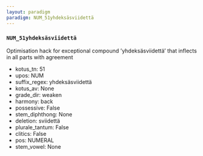```yaml
---
layout: paradigm
paradigm: NUM_51yhdeksäsviidettä
---
```

### ` NUM_51yhdeksäsviidettä `

Optimisation hack for exceptional compound ’yhdeksäsviidettä’ that inflects in all parts with agreement
* kotus_tn: 51
* upos: NUM
* suffix_regex: yhdeksäsviidettä
* kotus_av: None
* grade_dir: weaken
* harmony: back
* possessive: False
* stem_diphthong: None
* deletion: sviidettä
* plurale_tantum: False
* clitics: False
* pos: NUMERAL
* stem_vowel: None

